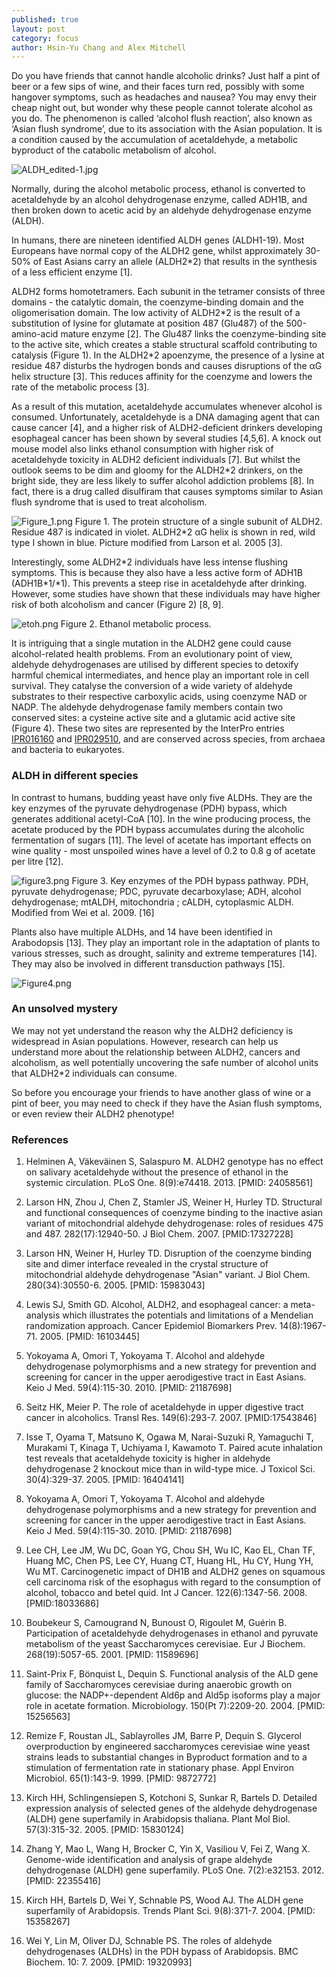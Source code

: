 ```yaml
---
published: true
layout: post
category: focus
author: Hsin-Yu Chang and Alex Mitchell
---
```

Do you have friends that cannot handle alcoholic drinks? Just half a
pint of beer or a few sips of wine, and their faces turn red, possibly with some hangover symptoms, such as headaches and nausea? You may envy their cheap night out, but wonder why these people cannot tolerate alcohol as you do. The phenomenon is called ‘alcohol flush reaction’, also known as ‘Asian flush syndrome’, due to its association with the Asian population. It is a condition caused by the accumulation of acetaldehyde, a metabolic byproduct of the catabolic metabolism of alcohol.

![ALDH_edited-1.jpg]({{site.baseurl}}/assets/media/images/posts/ALDH_edited-1.jpg)

Normally, during the alcohol metabolic process, ethanol is converted to acetaldehyde by an alcohol dehydrogenase enzyme, called ADH1B, and then broken down to acetic acid by an aldehyde dehydrogenase enzyme (ALDH).

In humans, there are nineteen identified ALDH genes (ALDH1-19). Most
Europeans have normal copy of the ALDH2 gene, whilst approximately
30-50% of East Asians carry an allele (ALDH2\*2) that results in the
synthesis of a less efficient enzyme [1].

ALDH2 forms homotetramers. Each subunit in the tetramer consists of
three domains - the catalytic domain, the coenzyme-binding domain and
the oligomerisation domain. The low activity of ALDH2\*2 is the result of a substitution of lysine for glutamate at position 487 (Glu487) of the 500-amino-acid mature enzyme [2]. The Glu487 links the coenzyme-binding site to the active site, which creates a stable
structural scaffold contributing to catalysis (Figure 1). In the
ALDH2\*2 apoenzyme, the presence of a lysine at residue 487 disturbs the hydrogen bonds and causes disruptions of the αG helix structure [3]. This reduces affinity for the coenzyme and lowers the rate of the metabolic process [3].

As a result of this mutation, acetaldehyde accumulates whenever alcohol is consumed. Unfortunately, acetaldehyde is a DNA damaging agent that can cause cancer [4], and a higher risk of ALDH2-deficient drinkers developing esophageal cancer has been shown by several studies [4,5,6]. A knock out mouse model also links ethanol consumption with higher risk of acetaldehyde toxicity in ALDH2 deficient individuals [7]. But whilst the outlook seems to be dim and gloomy for the ALDH2\*2 drinkers, on the bright side, they are less likely to suffer alcohol addiction problems [8]. In fact, there is a drug called disulfiram that causes symptoms similar to Asian flush syndrome that is used to treat alcoholism.

![Figure_1.png]({{site.baseurl}}/assets/media/images/posts/Figure_1.png)
Figure 1. The protein structure of a single subunit of ALDH2.
Residue 487 is indicated in violet. ALDH2\*2 αG helix is shown in red, wild type I shown in blue. Picture modified from Larson et al. 2005 [3].

Interestingly, some ALDH2\*2 individuals have less intense flushing
symptoms. This is because they also have a less active form of ADH1B
(ADH1B\*1/\*1). This prevents a steep rise in acetaldehyde after
drinking. However, some studies have shown that these individuals may
have higher risk of both alcoholism and cancer (Figure 2) [8, 9].

![etoh.png]({{site.baseurl}}/assets/media/images/posts/etoh.png)
Figure 2. Ethanol metabolic process.

It is intriguing that a single mutation in the ALDH2 gene could cause
alcohol-related health problems. From an evolutionary point of view,
aldehyde dehydrogenases are utilised by different species to detoxify
harmful chemical intermediates, and hence play an important role in cell survival. They catalyse the conversion of a wide variety of aldehyde substrates to their respective carboxylic acids, using coenzyme NAD or NADP. The aldehyde dehydrogenase family members contain two conserved sites: a cysteine active site and a glutamic acid active site (Figure 4). These two sites are represented by the InterPro entries [IPR016160](https://www.ebi.ac.uk/interpro/entry/IPR016160) and
[IPR029510](https://www.ebi.ac.uk/interpro/entry/IPR029510), and are
conserved across species, from archaea and bacteria to eukaryotes.

### ALDH in different species

In contrast to humans, budding yeast have only five ALDHs. They are the key enzymes of the pyruvate dehydrogenase (PDH) bypass, which generates additional acetyl-CoA [10]. In the wine producing process, the acetate produced by the PDH bypass accumulates during the alcoholic fermentation of sugars [11]. The level of acetate has important effects on wine quality - most unspoiled wines have a level of 0.2 to 0.8 g of acetate per litre [12].

![figure3.png]({{site.baseurl}}/assets/media/images/posts/figure3.png)
Figure 3. Key enzymes of the PDH bypass pathway. PDH, pyruvate
dehydrogenase; PDC, pyruvate decarboxylase; ADH, alcohol dehydrogenase; mtALDH, mitochondria ; cALDH, cytoplasmic ALDH. Modified from Wei
et al. 2009. [16]

Plants also have multiple ALDHs, and 14 have been identified in
Arabodopsis [13]. They play an important role in the adaptation of
plants to various stresses, such as drought, salinity and extreme
temperatures [14]. They may also be involved in different transduction pathways [15].

![Figure4.png]({{site.baseurl}}/assets/media/images/posts/Figure4.png)

### An unsolved mystery

We may not yet understand the reason why the ALDH2 deficiency is
widespread in Asian populations. However, research can help us
understand more about the relationship between ALDH2, cancers and
alcoholism, as well potentially uncovering the safe number of alcohol
units that ALDH2\*2 individuals can consume.

So before you encourage your friends to have another glass of wine or a pint of beer, you may need to check if they have the Asian flush
symptoms, or even review their ALDH2 phenotype!

### References

1. Helminen A, Väkeväinen S, Salaspuro M. ALDH2 genotype has no effect on salivary acetaldehyde without the presence of ethanol in the systemic circulation. PLoS One. 8(9):e74418. 2013. [PMID: 24058561]

2. Larson HN, Zhou J, Chen Z, Stamler JS, Weiner H, Hurley TD. Structural and functional consequences of coenzyme binding to the inactive asian variant of mitochondrial aldehyde dehydrogenase: roles of residues 475 and 487. 282(17):12940-50. J Biol Chem. 2007. [PMID:17327228]

3. Larson HN, Weiner H, Hurley TD. Disruption of the coenzyme binding site and dimer interface revealed in the crystal structure of mitochondrial aldehyde dehydrogenase "Asian" variant. J Biol Chem. 280(34):30550-6. 2005. [PMID: 15983043]

4. Lewis SJ, Smith GD. Alcohol, ALDH2, and esophageal cancer: a meta-analysis which illustrates the potentials and limitations of a Mendelian randomization approach. Cancer Epidemiol Biomarkers Prev. 14(8):1967-71. 2005. [PMID: 16103445]

5. Yokoyama A, Omori T, Yokoyama T. Alcohol and aldehyde dehydrogenase polymorphisms and a new strategy for prevention and screening for cancer in the upper aerodigestive tract in East Asians. Keio J Med. 59(4):115-30. 2010. [PMID: 21187698]

6. Seitz HK, Meier P. The role of acetaldehyde in upper digestive tract cancer in alcoholics. Transl Res. 149(6):293-7. 2007. [PMID:17543846]

7. Isse T, Oyama T, Matsuno K, Ogawa M, Narai-Suzuki R, Yamaguchi T, Murakami T, Kinaga T, Uchiyama I, Kawamoto T. Paired acute inhalation test reveals that acetaldehyde toxicity is higher in aldehyde dehydrogenase 2 knockout mice than in wild-type mice. J Toxicol Sci. 30(4):329-37. 2005. [PMID: 16404141]

8. Yokoyama A, Omori T, Yokoyama T. Alcohol and aldehyde dehydrogenase polymorphisms and a new strategy for prevention and screening for cancer in the upper aerodigestive tract in East Asians. Keio J Med. 59(4):115-30. 2010. [PMID: 21187698]

9. Lee CH, Lee JM, Wu DC, Goan YG, Chou SH, Wu IC, Kao EL, Chan TF, Huang MC, Chen PS, Lee CY, Huang CT, Huang HL, Hu CY, Hung YH, Wu MT. Carcinogenetic impact of DH1B and ALDH2 genes on squamous cell carcinoma risk of the esophagus with regard to the consumption of alcohol, tobacco and betel quid. Int J Cancer. 122(6):1347-56. 2008. [PMID:18033686]

10. Boubekeur S, Camougrand N, Bunoust O, Rigoulet M, Guérin B. Participation of acetaldehyde dehydrogenases in ethanol and pyruvate metabolism of the yeast Saccharomyces cerevisiae. Eur J Biochem. 268(19):5057-65. 2001. [PMID: 11589696]

11. Saint-Prix F, Bönquist L, Dequin S. Functional analysis of the ALD gene family of Saccharomyces cerevisiae during anaerobic growth on glucose: the NADP+-dependent Ald6p and Ald5p isoforms play a major role in acetate formation. Microbiology. 150(Pt 7):2209-20. 2004. [PMID: 15256563]

12. Remize F, Roustan JL, Sablayrolles JM, Barre P, Dequin S. Glycerol overproduction by engineered saccharomyces cerevisiae wine yeast strains leads to substantial changes in Byproduct formation and to a stimulation of fermentation rate in stationary phase. Appl Environ
Microbiol. 65(1):143-9. 1999. [PMID: 9872772]

13. Kirch HH, Schlingensiepen S, Kotchoni S, Sunkar R, Bartels D. Detailed expression analysis of selected genes of the aldehyde dehydrogenase (ALDH) gene superfamily in Arabidopsis thaliana. Plant Mol Biol. 57(3):315-32. 2005. [PMID: 15830124]

14. Zhang Y, Mao L, Wang H, Brocker C, Yin X, Vasiliou V, Fei Z, Wang X. Genome-wide identification and analysis of grape aldehyde dehydrogenase (ALDH) gene superfamily. PLoS One. 7(2):e32153. 2012. [PMID: 22355416]

15. Kirch HH, Bartels D, Wei Y, Schnable PS, Wood AJ. The ALDH gene superfamily of Arabidopsis. Trends Plant Sci. 9(8):371-7. 2004. [PMID: 15358267]

16. Wei Y, Lin M, Oliver DJ, Schnable PS. The roles of aldehyde dehydrogenases (ALDHs) in
the PDH bypass of Arabidopsis. BMC Biochem. 10: 7. 2009. [PMID: 19320993]
